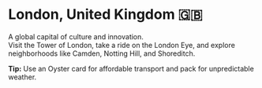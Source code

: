 # London, United Kingdom 🇬🇧

A global capital of culture and innovation.  
Visit the Tower of London, take a ride on the London Eye, and explore neighborhoods like Camden, Notting Hill, and Shoreditch.

**Tip:** Use an Oyster card for affordable transport and pack for unpredictable weather.
